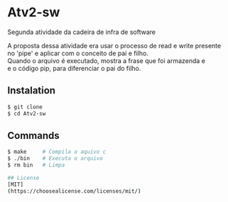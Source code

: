 # Atv2-sw
Segunda atividade da cadeira de infra de software <br/>

A proposta dessa atividade era usar o processo de read e write presente <br/>
no 'pipe' e aplicar com o conceito de pai e filho.<br/>
Quando o arquivo é executado, mostra a frase que foi armazenda e <br/>
e o código pip, para diferenciar o pai do filho.<br/>

## Instalation
```bash
$ git clone 
$ cd Atv2-sw
```


## Commands
```bash
$ make     # Compila o aquivo c
$ ./bin    # Executa o arquivo
$ rm bin   # Limpa

## License
[MIT]
(https://choosealicense.com/licenses/mit/)

